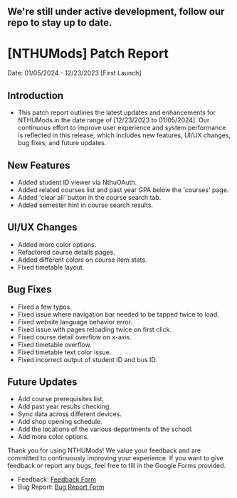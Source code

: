 ## We're still under active development, follow our repo to stay up to date.

# [NTHUMods] Patch Report
Date: 01/05/2024 - 12/23/2023 [First Launch]

## Introduction
- This patch report outlines the latest updates and enhancements for NTHUMods in the date range of [12/23/2023 to 01/05/2024]. Our continuous effort to improve user experience and system performance is reflected in this release, which includes new features, UI/UX changes, bug fixes, and future updates.

## New Features
- Added student ID viewer via NthuOAuth.
- Added related courses list and past year GPA below the 'courses' page.
- Added 'clear all' button in the course search tab.
- Added semester hint in course search results.

## UI/UX Changes
- Added more color options.
- Refactored course details pages.
- Added different colors on course item stats.
- Fixed timetable layout.

## Bug Fixes
- Fixed a few typos.
- Fixed issue where navigation bar needed to be tapped twice to load.
- Fixed website language behavior error.
- Fixed issue with pages reloading twice on first click.
- Fixed course detail overflow on x-axis.
- Fixed timetable overflow.
- Fixed timetable text color issue.
- Fixed incorrect output of student ID and bus ID.

## Future Updates
- Add course prerequisites list.
- Add past year results checking.
- Sync data across different devices.
- Add shop opening schedule.
- Add the locations of the various departments of the school.
- Add more color options.

Thank you for using NTHUMods! We value your feedback and are committed to continuously improving your experience.
If you want to give feedback or report any bugs, feel free to fill in the Google Forms provided.
- Feedback: [Feedback Form](https://forms.gle/khxzuLDtzihjw2Tr5)
- Bug Report: [Bug Report Form](https://forms.gle/qYiYUaGYAs8BLqWT9)

